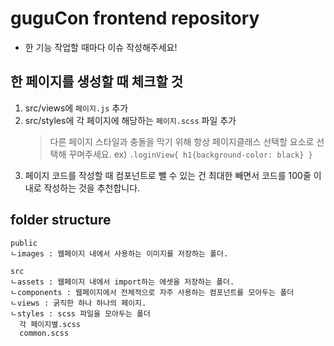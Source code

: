 # guguCon frontend repository

- 한 기능 작업할 때마다 이슈 작성해주세요!

## 한 페이지를 생성할 때 체크할 것

1. src/views에 `페이지.js` 추가
2. src/styles에 각 페이지에 해당하는 `페이지.scss` 파일 추가
    > 다른 페이지 스타일과 충돌을 막기 위해 항상 페이지클래스 선택할 요소로 선택해 꾸며주세요.
    > ex) `.loginView{ h1{background-color: black} }`
3. 페이지 코드를 작성할 때 컴포넌트로 뺄 수 있는 건 최대한 빼면서 코드를 100줄 이내로 작성하는 것을 추천합니다.

## folder structure

```
public
ㄴimages : 웹페이지 내에서 사용하는 이미지를 저장하는 폴더.

src
ㄴassets : 웹페이지 내에서 import하는 에셋을 저장하는 폴더.
ㄴcomponents : 웹페이지에서 전체적으로 자주 사용하는 컴포넌트를 모아두는 폴더
ㄴviews : 굵직한 하나 하나의 페이지.
ㄴstyles : scss 파일을 모아두는 폴더
  각 페이지별.scss
  common.scss
```

